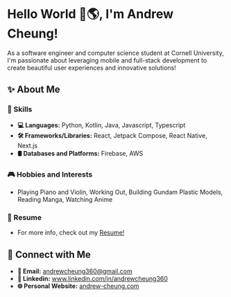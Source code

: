 # Hello World 👋🌎, I'm Andrew Cheung!
As a software engineer and computer science student at Cornell University, I'm passionate about leveraging mobile and full-stack development to create beautiful user experiences and innovative solutions!

## ✨ About Me
  ### 🚀 Skills
  - **💻 Languages:** Python, Kotlin, Java, Javascript, Typescript
  - **🛠️ Frameworks/Libraries:** React, Jetpack Compose, React Native, Next.js
  - **🛢 Databases and Platforms:** Firebase, AWS
  ### 🎮 Hobbies and Interests
  - Playing Piano and Violin, Working Out, Building Gundam Plastic Models, Reading Manga, Watching Anime
  ### 📝 Resume
  - For more info, check out my [Resume!](https://drive.google.com/file/d/1Owppn4OLp5XZnNizUeOo-5x7gTqmOapF/view?usp=sharing)

## 🤝 Connect with Me
- **📧 Email:** andrewcheung360@gmail.com
- **🔗 Linkedin:** www.linkedin.com/in/andrewcheung360
- **🌐 Personal Website:** [andrew-cheung.com](andrew-cheung.com)

